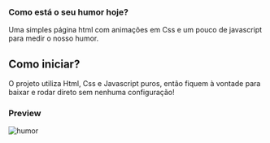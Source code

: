 ### Como está o seu humor hoje?

Uma simples página html com animações em Css e um pouco de javascript para medir o nosso humor.

## Como iniciar?

O projeto utiliza Html, Css e Javascript puros, então fiquem à vontade para baixar e rodar direto sem nenhuma configuração!

### Preview

![humor](https://user-images.githubusercontent.com/50507358/125203547-29696980-e24f-11eb-86f9-41a4fab6252c.gif)
